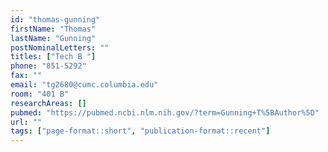 ```yaml
---
id: "thomas-gunning"
firstName: "Thomas"
lastName: "Gunning"
postNominalLetters: ""
titles: ["Tech B "]
phone: "851-5292"
fax: ""
email: "tg2680@cumc.columbia.edu"
room: "401 B"
researchAreas: []
pubmed: "https://pubmed.ncbi.nlm.nih.gov/?term=Gunning+T%5BAuthor%5D"
url: ""
tags: ["page-format::short", "publication-format::recent"]
---
```

